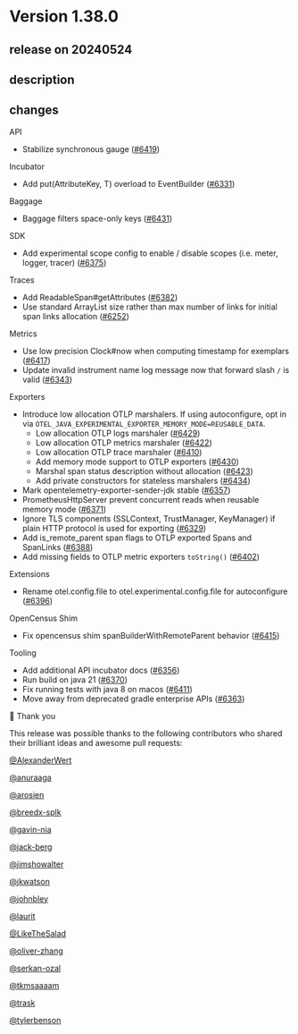 # Version 1.38.0

## release on 20240524

## description

## changes

API

* Stabilize synchronous gauge (<a href="https://github.com/open-telemetry/opentelemetry-java/pull/6419" data-hovercard-type="pull_request" data-hovercard-url="/open-telemetry/opentelemetry-java/pull/6419/hovercard">#6419</a>)

Incubator

* Add put(AttributeKey, T) overload to EventBuilder (<a href="https://github.com/open-telemetry/opentelemetry-java/pull/6331" data-hovercard-type="pull_request" data-hovercard-url="/open-telemetry/opentelemetry-java/pull/6331/hovercard">#6331</a>)

Baggage

* Baggage filters space-only keys (<a href="https://github.com/open-telemetry/opentelemetry-java/pull/6431" data-hovercard-type="pull_request" data-hovercard-url="/open-telemetry/opentelemetry-java/pull/6431/hovercard">#6431</a>)

SDK

* Add experimental scope config to enable / disable scopes (i.e. meter, logger, tracer) (<a href="https://github.com/open-telemetry/opentelemetry-java/pull/6375" data-hovercard-type="pull_request" data-hovercard-url="/open-telemetry/opentelemetry-java/pull/6375/hovercard">#6375</a>)

Traces

* Add ReadableSpan#getAttributes (<a href="https://github.com/open-telemetry/opentelemetry-java/pull/6382" data-hovercard-type="pull_request" data-hovercard-url="/open-telemetry/opentelemetry-java/pull/6382/hovercard">#6382</a>)
* Use standard ArrayList size rather than max number of links for initial span links allocation (<a href="https://github.com/open-telemetry/opentelemetry-java/pull/6252" data-hovercard-type="pull_request" data-hovercard-url="/open-telemetry/opentelemetry-java/pull/6252/hovercard">#6252</a>)

Metrics

* Use low precision Clock#now when computing timestamp for exemplars (<a href="https://github.com/open-telemetry/opentelemetry-java/pull/6417" data-hovercard-type="pull_request" data-hovercard-url="/open-telemetry/opentelemetry-java/pull/6417/hovercard">#6417</a>)
* Update invalid instrument name log message now that forward slash <code>/</code> is valid (<a href="https://github.com/open-telemetry/opentelemetry-java/pull/6343" data-hovercard-type="pull_request" data-hovercard-url="/open-telemetry/opentelemetry-java/pull/6343/hovercard">#6343</a>)

Exporters

* Introduce low allocation OTLP marshalers. If using autoconfigure, opt in via <code>OTEL_JAVA_EXPERIMENTAL_EXPORTER_MEMORY_MODE=REUSABLE_DATA</code>.
  * Low allocation OTLP logs marshaler (<a href="https://github.com/open-telemetry/opentelemetry-java/pull/6429" data-hovercard-type="pull_request" data-hovercard-url="/open-telemetry/opentelemetry-java/pull/6429/hovercard">#6429</a>)
  * Low allocation OTLP metrics marshaler (<a href="https://github.com/open-telemetry/opentelemetry-java/pull/6422" data-hovercard-type="pull_request" data-hovercard-url="/open-telemetry/opentelemetry-java/pull/6422/hovercard">#6422</a>)
  * Low allocation OTLP trace marshaler (<a href="https://github.com/open-telemetry/opentelemetry-java/pull/6410" data-hovercard-type="pull_request" data-hovercard-url="/open-telemetry/opentelemetry-java/pull/6410/hovercard">#6410</a>)
  * Add memory mode support to OTLP exporters (<a href="https://github.com/open-telemetry/opentelemetry-java/pull/6430" data-hovercard-type="pull_request" data-hovercard-url="/open-telemetry/opentelemetry-java/pull/6430/hovercard">#6430</a>)
  * Marshal span status description without allocation (<a href="https://github.com/open-telemetry/opentelemetry-java/pull/6423" data-hovercard-type="pull_request" data-hovercard-url="/open-telemetry/opentelemetry-java/pull/6423/hovercard">#6423</a>)
  * Add private constructors for stateless marshalers (<a href="https://github.com/open-telemetry/opentelemetry-java/pull/6434" data-hovercard-type="pull_request" data-hovercard-url="/open-telemetry/opentelemetry-java/pull/6434/hovercard">#6434</a>)
* Mark opentelemetry-exporter-sender-jdk stable (<a href="https://github.com/open-telemetry/opentelemetry-java/pull/6357" data-hovercard-type="pull_request" data-hovercard-url="/open-telemetry/opentelemetry-java/pull/6357/hovercard">#6357</a>)
* PrometheusHttpServer prevent concurrent reads when reusable memory mode (<a href="https://github.com/open-telemetry/opentelemetry-java/pull/6371" data-hovercard-type="pull_request" data-hovercard-url="/open-telemetry/opentelemetry-java/pull/6371/hovercard">#6371</a>)
* Ignore TLS components (SSLContext, TrustManager, KeyManager) if plain HTTP protocol is used for exporting (<a href="https://github.com/open-telemetry/opentelemetry-java/pull/6329" data-hovercard-type="pull_request" data-hovercard-url="/open-telemetry/opentelemetry-java/pull/6329/hovercard">#6329</a>)
* Add is_remote_parent span flags to OTLP exported Spans and SpanLinks (<a href="https://github.com/open-telemetry/opentelemetry-java/pull/6388" data-hovercard-type="pull_request" data-hovercard-url="/open-telemetry/opentelemetry-java/pull/6388/hovercard">#6388</a>)
* Add missing fields to OTLP metric exporters <code>toString()</code> (<a href="https://github.com/open-telemetry/opentelemetry-java/pull/6402" data-hovercard-type="pull_request" data-hovercard-url="/open-telemetry/opentelemetry-java/pull/6402/hovercard">#6402</a>)

Extensions

* Rename otel.config.file to otel.experimental.config.file for autoconfigure (<a href="https://github.com/open-telemetry/opentelemetry-java/pull/6396" data-hovercard-type="pull_request" data-hovercard-url="/open-telemetry/opentelemetry-java/pull/6396/hovercard">#6396</a>)

OpenCensus Shim

* Fix opencensus shim spanBuilderWithRemoteParent behavior (<a href="https://github.com/open-telemetry/opentelemetry-java/pull/6415" data-hovercard-type="pull_request" data-hovercard-url="/open-telemetry/opentelemetry-java/pull/6415/hovercard">#6415</a>)

Tooling

* Add additional API incubator docs (<a href="https://github.com/open-telemetry/opentelemetry-java/pull/6356" data-hovercard-type="pull_request" data-hovercard-url="/open-telemetry/opentelemetry-java/pull/6356/hovercard">#6356</a>)
* Run build on java 21 (<a href="https://github.com/open-telemetry/opentelemetry-java/pull/6370" data-hovercard-type="pull_request" data-hovercard-url="/open-telemetry/opentelemetry-java/pull/6370/hovercard">#6370</a>)
* Fix running tests with java 8 on macos (<a href="https://github.com/open-telemetry/opentelemetry-java/pull/6411" data-hovercard-type="pull_request" data-hovercard-url="/open-telemetry/opentelemetry-java/pull/6411/hovercard">#6411</a>)
* Move away from deprecated gradle enterprise APIs (<a href="https://github.com/open-telemetry/opentelemetry-java/pull/6363" data-hovercard-type="pull_request" data-hovercard-url="/open-telemetry/opentelemetry-java/pull/6363/hovercard">#6363</a>)

🙇 Thank you

This release was possible thanks to the following contributors who shared their brilliant ideas and awesome pull requests:

<a class="user-mention notranslate" data-hovercard-type="user" data-hovercard-url="/users/AlexanderWert/hovercard" data-octo-click="hovercard-link-click" data-octo-dimensions="link_type:self" href="https://github.com/AlexanderWert">@AlexanderWert</a>

<a class="user-mention notranslate" data-hovercard-type="user" data-hovercard-url="/users/anuraaga/hovercard" data-octo-click="hovercard-link-click" data-octo-dimensions="link_type:self" href="https://github.com/anuraaga">@anuraaga</a>

<a class="user-mention notranslate" data-hovercard-type="user" data-hovercard-url="/users/arosien/hovercard" data-octo-click="hovercard-link-click" data-octo-dimensions="link_type:self" href="https://github.com/arosien">@arosien</a>

<a class="user-mention notranslate" data-hovercard-type="user" data-hovercard-url="/users/breedx-splk/hovercard" data-octo-click="hovercard-link-click" data-octo-dimensions="link_type:self" href="https://github.com/breedx-splk">@breedx-splk</a>

<a class="user-mention notranslate" data-hovercard-type="user" data-hovercard-url="/users/gavin-nia/hovercard" data-octo-click="hovercard-link-click" data-octo-dimensions="link_type:self" href="https://github.com/gavin-nia">@gavin-nia</a>

<a class="user-mention notranslate" data-hovercard-type="user" data-hovercard-url="/users/jack-berg/hovercard" data-octo-click="hovercard-link-click" data-octo-dimensions="link_type:self" href="https://github.com/jack-berg">@jack-berg</a>

<a class="user-mention notranslate" data-hovercard-type="user" data-hovercard-url="/users/jimshowalter/hovercard" data-octo-click="hovercard-link-click" data-octo-dimensions="link_type:self" href="https://github.com/jimshowalter">@jimshowalter</a>

<a class="user-mention notranslate" data-hovercard-type="user" data-hovercard-url="/users/jkwatson/hovercard" data-octo-click="hovercard-link-click" data-octo-dimensions="link_type:self" href="https://github.com/jkwatson">@jkwatson</a>

<a class="user-mention notranslate" data-hovercard-type="user" data-hovercard-url="/users/johnbley/hovercard" data-octo-click="hovercard-link-click" data-octo-dimensions="link_type:self" href="https://github.com/johnbley">@johnbley</a>

<a class="user-mention notranslate" data-hovercard-type="user" data-hovercard-url="/users/laurit/hovercard" data-octo-click="hovercard-link-click" data-octo-dimensions="link_type:self" href="https://github.com/laurit">@laurit</a>

<a class="user-mention notranslate" data-hovercard-type="user" data-hovercard-url="/users/LikeTheSalad/hovercard" data-octo-click="hovercard-link-click" data-octo-dimensions="link_type:self" href="https://github.com/LikeTheSalad">@LikeTheSalad</a>

<a class="user-mention notranslate" data-hovercard-type="user" data-hovercard-url="/users/oliver-zhang/hovercard" data-octo-click="hovercard-link-click" data-octo-dimensions="link_type:self" href="https://github.com/oliver-zhang">@oliver-zhang</a>

<a class="user-mention notranslate" data-hovercard-type="user" data-hovercard-url="/users/serkan-ozal/hovercard" data-octo-click="hovercard-link-click" data-octo-dimensions="link_type:self" href="https://github.com/serkan-ozal">@serkan-ozal</a>

<a class="user-mention notranslate" data-hovercard-type="user" data-hovercard-url="/users/tkmsaaaam/hovercard" data-octo-click="hovercard-link-click" data-octo-dimensions="link_type:self" href="https://github.com/tkmsaaaam">@tkmsaaaam</a>

<a class="user-mention notranslate" data-hovercard-type="user" data-hovercard-url="/users/trask/hovercard" data-octo-click="hovercard-link-click" data-octo-dimensions="link_type:self" href="https://github.com/trask">@trask</a>

<a class="user-mention notranslate" data-hovercard-type="user" data-hovercard-url="/users/tylerbenson/hovercard" data-octo-click="hovercard-link-click" data-octo-dimensions="link_type:self" href="https://github.com/tylerbenson">@tylerbenson</a>

